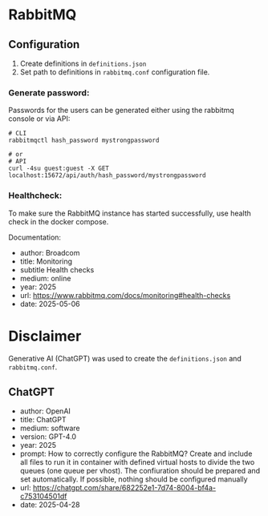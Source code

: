 # RabbitMQ

## Configuration

1. Create definitions in `definitions.json`
2. Set path to definitions in `rabbitmq.conf` configuration file.


### Generate password:

Passwords for the users can be generated either using the rabbitmq console or via API:
```shell
# CLI
rabbitmqctl hash_password mystrongpassword

# or
# API
curl -4su guest:guest -X GET localhost:15672/api/auth/hash_password/mystrongpassword
```

### Healthcheck:

To make sure the RabbitMQ instance has started successfully, use health check in the docker compose.

Documentation:
- author: Broadcom
- title: Monitoring
- subtitle Health checks
- medium: online
- year: 2025
- url: https://www.rabbitmq.com/docs/monitoring#health-checks
- date: 2025-05-06

# Disclaimer

Generative AI (ChatGPT) was used to create the `definitions.json` and `rabbitmq.conf`.

## ChatGPT

- author: OpenAI
- title: ChatGPT
- medium: software
- version: GPT-4.0
- year: 2025
- prompt: How to correctly configure the RabbitMQ? Create and include all files to run it in container with defined virtual hosts to divide the two queues (one queue per vhost). The confiuration should be prepared and set automatically. If possible, nothing should be configured manually
- url: https://chatgpt.com/share/682252e1-7d74-8004-bf4a-c753104501df
- date: 2025-04-28